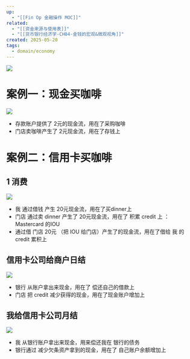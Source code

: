 ```yaml
---
up:
  - "[[Fin Op 金融操作 MOC]]"
related:
  - "[[资金来源与使用表]]"
  - "[[货币银行经济学-CH04-金钱的宏观&微观视角]]"
created: 2025-05-20
tags:
  - domain/economy
---
```


![](https://s1.vika.cn/space/2024/08/18/a2e249a0d9b444089d629a3568fa11a6)


# 案例一：现金买咖啡

![](https://s1.vika.cn/space/2024/08/18/c2ccf057face4d4abd8464f2351eb8ca)

- 存款账户提供了 2元的现金流，用在了采购咖啡
- 门店卖咖啡产生了 2元现金流，用在了存钱上


# 案例二：信用卡买咖啡

## 1 消费

![](https://s1.vika.cn/space/2024/08/18/a6f65c5c559748629f8f97bfa1da7b4c)

- 我 通过借钱 产生 20元现金流，用在了买dinner上
- 门店 通过卖 dinner 产生了 20元现金流，用在了 积累 credit 上 ：Mastercard 的IOU
- 通过借 门店 20元 （把 IOU 给门店）产生了的现金流，用在了借给 我 的 credit 累积上

##  信用卡公司给商户日结

![](https://s1.vika.cn/space/2024/08/18/3da2fcbfbd984882b396b66f4eddca46)

- 银行 从账户拿出来现金，用在了 偿还自己的借款上
- 门店 把 credit 减少获得的现金，用在了现金账户增加上

## 我给信用卡公司月结

![](https://s1.vika.cn/space/2024/08/18/c27b0897683944d5b026b81676eeea94)

- 我 从银行账户拿出来现金，用来偿还我在 银行的债务
- 银行通过 减少欠条资产拿到的现金，用在了 自己账户余额增加上
